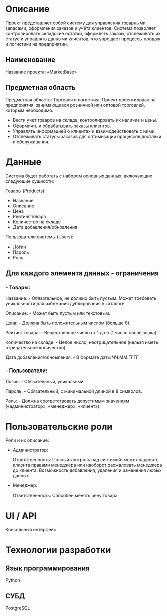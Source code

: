 # Описание
Проект представляет собой систему для управления товарными запасами, оформления заказов и учёта клиентов. Система позволяет контролировать складские остатки, оформлять заказы, отслеживать их статус и управлять данными клиентов, что упрощает процессы продаж и логистики на предприятии.

## Наименование
Название проекта: «MarketBase»

## Предметная область
Предметная область: Торговля и логистика.
Проект ориентирован на предприятия, занимающиеся розничной или оптовой торговлей, которым необходимо:

 - Вести учет товаров на складе, контролировать их наличие и цены.
 - Оформлять и обрабатывать заказы клиентов.
 - Управлять информацией о клиентах и взаимодействовать с ними.
 - Отслеживать статусы заказов для оптимизации процессов доставки и обслуживания.

# Данные
Система будет работать с набором основных данных, включающих следующие сущности:

Товары (Products):
  - Название
  - Описание
  - Цена
  - Рейтинг товара
  - Количество на складе
  - Дата добавления/обновления

Пользователи системы (Users):
  - Логин
  - Пароль
  - Роль

## Для каждого элемента данных - ограничения
### - Товары:

Название: - Обязательное, не должно быть пустым. Может требовать уникальности для избежания дублирования в каталоге.

Описание: - Может быть пустым или текстовым.

Цена: - Должна быть положительным числом (больше 0).

Рейтинг товара: - Вещественное число от 1 до 5 (1 число после знака)

Количество на складе: - Целое число, неотрицательное (нельзя иметь отрицательное количество).

Дата добавления/обноыления: - В формате даты ЧЧ.ММ.ГГГГ

### - Пользователи:

Логин: - Обязательный, уникальный.

Пароль: - Обязательный, с минимальной длиной в 8 символов.

Роль: - Должна соответствовать допустимым значениям («администратор», «менеджер», «клиент»).


# Пользовательские роли

Роли и их описание:

- Администратор:

  Ответственность:
    Полный контроль над системой: может наделить клиента правами менеджера или наоборот рахжаловать менеджера до клиента.
    Возможность добавления, удаления и изменения любых данных.
    
- Менеджер:

  Ответственность:
    Способен менять цену товара


# UI / API 

Консольный интерфейс

# Технологии разработки

## Язык программирования

Python

## СУБД

PostgreSQL
